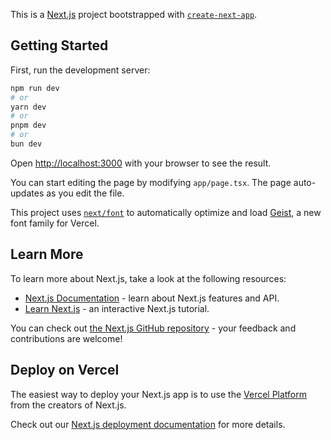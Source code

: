 This is a [Next.js](https://nextjs.org) project bootstrapped with [`create-next-app`](https://nextjs.org/docs/app/api-reference/cli/create-next-app).

## Getting Started

First, run the development server:

```bash
npm run dev
# or
yarn dev
# or
pnpm dev
# or
bun dev
```

Open [http://localhost:3000](http://localhost:3000) with your browser to see the result.

You can start editing the page by modifying `app/page.tsx`. The page auto-updates as you edit the file.

This project uses [`next/font`](https://nextjs.org/docs/app/building-your-application/optimizing/fonts) to automatically optimize and load [Geist](https://vercel.com/font), a new font family for Vercel.

## Learn More

To learn more about Next.js, take a look at the following resources:

- [Next.js Documentation](https://nextjs.org/docs) - learn about Next.js features and API.
- [Learn Next.js](https://nextjs.org/learn) - an interactive Next.js tutorial.

You can check out [the Next.js GitHub repository](https://github.com/vercel/next.js) - your feedback and contributions are welcome!

## Deploy on Vercel

The easiest way to deploy your Next.js app is to use the [Vercel Platform](https://vercel.com/new?utm_medium=default-template&filter=next.js&utm_source=create-next-app&utm_campaign=create-next-app-readme) from the creators of Next.js.

Check out our [Next.js deployment documentation](https://nextjs.org/docs/app/building-your-application/deploying) for more details.

<!--

##### General notes

==  first step run this command to create next project => npx create-next-app@latest

==  to make my project responsive i need to put each component inside container class

    i can modify container class in 'global.css' file like this
    .container{
    @apply mx-auto px-4 md:px-8 lg:px-12;
    }


=== <Image src="" alt="" fill loading="eager" priority />   >>> fill property is to fill all div
                                                            >>> loading="eager" is to load image before page load
                                                            >>> priority is to load image immediately not lazy


==  to make my project accept images i need to go to "next.config.ts" and put fixed code >>>
const nextConfig: NextConfig = {
  /* config options here */
  images: {
    remotePatterns: [{protocol:'https' , hostname:'**'}],
  },
};



===================================================================================================================================================
===================================================================================================================================================

### layout.tsx page

=== i can determine the font of the app

for example :
--  import { Roboto } from "next/font/google";

    const roboto = Roboto({
    subsets: ["latin"],
    weight: ["400", "500", "700"],
    preload: true,
    });

    <body
        className={roboto.className}
      >
        {children}
      </body>


===================================================================================================================================================
===================================================================================================================================================


### link.tsx page

==  the code is copy paste and the idea of that custom link component is :
    next.js prefetch all pages of all links when start app but because of that component
    it will prefetch the page of determined link only when i hover on that link

    don't forget to make the import Link step is from link component


===================================================================================================================================================
===================================================================================================================================================


### enums.ts page

==  it is useful as when i change name of value it will affect on all app


===================================================================================================================================================
===================================================================================================================================================


### header.tsx page

==





===================================================================================================================================================
===================================================================================================================================================

### Navbar.tsx page

===  Best way to creat responsive menu:

        npm install lucide-react >>> which is icon library used in next.js

        import { Menu, XIcon } from "lucide-react";

        const [openMenu, setOpenMenu] = useState(false);

        <Button
        variant='secondary'
        size='sm'
        className="lg:hidden"
        onClick={() => setOpenMenu(true)}
        >
            <Menu className="!w-6 !h-6"/>
        </Button>

        <ul className={`fixed lg:static ${
            openMenu ? "left-0 z-50" : "-left-full "
            } top-0 px-10 py-20 lg:p-0 bg-background lg:bg-transparent transition-all duration-200 h-full lg:h-auto flex-col lg:flex-row w-full lg:w-auto flex items-start lg:items-center gap-10`}>

        <Button
        variant="secondary"
        size="sm"
        className="absolute top-10 right-10 lg:hidden"
        onClick={() => setOpenMenu(false)}
        >
            <XIcon className="!w-6 !h-6" />
        </Button>






===================================================================================================================================================
===================================================================================================================================================

############# Prisma ORM

=== in this app i run : npm install prisma@6.0.1 @prisma/client@6.0.1 --save-dev as new versions have some proplems

1 ==  install prisma >>> npm install prisma @prisma/client --save-dev

2 ==  now prisma being in dev dependencies then i run command to create prisma file >>> npx prisma init

 ==  in lib folder i need to create "prisma.ts" file and paste fixed code in this file

3 ==  i need to run "pgAdmin" program to create database and i need to put the url of database in ".env" file

4 ==  to make model of database defined in code >>> stop server >>> npx prisma generate >>> and i can skip this step to the next one

5 ==  after write the schema in prisma/schema.prisma file i need to run command to create prisma file >>> npx prisma migrate dev

==  to work in database in UI form you should install prisma studio >>> npx prisma studio


===================================================================================================================================================
===================================================================================================================================================


#######  types folder -- product.ts file

== this file to build a custom type to use it as type safty for TS to add features of Extra model and Size model to Product model of Prisma schema by model-name: true and where i write "db" variable i also write models-name in the included place and the "db.main-model-name" is the model name that i want to add other models for

ex:
const bestSellers = await db.product.findMany({
    include: {
      sizes: true,
      extras: true,
    }, 
  })

export type ProductWithItsRelations = Prisma.ProductGetPayload<{
  include: {
    sizes: true;
    extras: true;
  }
}>


===================================================================================================================================================
===================================================================================================================================================


######### Redux ##########

first thing >>> npm i @reduxjs/toolkit react-redux

four steps >>>

1} === create 'store.ts' file

2} === create 'cartSlice.ts' file

3} === create 'hooks.ts' file

4} === create 'provider'

they are fixed steps , each step has a short explain in its file



===================================================================================================================================================
===================================================================================================================================================


########### Localization #############

1} === in 'src' create 'middleware.ts' file
2} === in 'src' create 'i18n.config.ts' file
3} === create [locale] folder and put all folders and files of 'app' folder inside it
4} === Modify 'layout.tsx' by writting 'generateStaticParams' fuction and params and direction
5} === create 'dictionaries' folder in 'src' to contain translations
6} === create 'translation.ts' file in 'lib' folder
7} === create 'getCurrentLocale.ts' file in 'lib' folder
8} === Goto each file and put translation in dynamic way
9} === Create 'language-Sweatcher' Button in header


===================================================================================================================================================
===================================================================================================================================================


































-->



